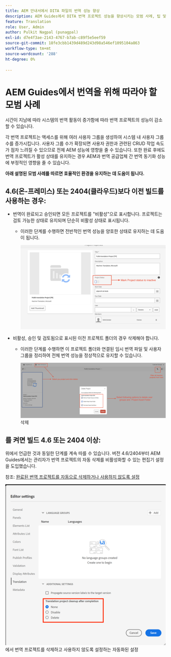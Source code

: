 ```yaml
---
title: AEM 안내서에서 DITA 파일의 번역 성능 향상
description: AEM Guides에서 DITA 번역 프로젝트 성능을 향상시키는 모범 사례, 팁 및 요령
feature: Translation
role: User, Admin
author: Pulkit Nagpal (punagpal)
exl-id: d7e4f3ae-2143-4767-b7ab-c89f5e5eef59
source-git-commit: 18fe3cbb1439d489d243d98a546ef1095104a863
workflow-type: tm+mt
source-wordcount: '288'
ht-degree: 0%

---
```


# AEM Guides에서 번역을 위해 따라야 할 모범 사례

시간이 지남에 따라 시스템의 번역 활동이 증가함에 따라 번역 프로젝트의 성능이 감소할 수 있습니다.

각 번역 프로젝트는 액세스를 위해 여러 사용자 그룹을 생성하여 시스템 내 사용자 그룹 수를 증가시킵니다. 사용자 그룹 수가 확장되면 사용자 권한과 관련된 CRUD 작업 속도가 점차 느려질 수 있으므로 전체 AEM 성능에 영향을 줄 수 있습니다. 또한 완료 후에도 번역 프로젝트가 활성 상태를 유지하는 경우 AEM과 번역 공급업체 간 번역 동기화 성능에 부정적인 영향을 줄 수 있습니다.

**아래 설명된 모범 사례를 따르면 효율적인 환경을 유지하는 데 도움이 됩니다.**

## 4.6(온-프레미스) 또는 2404(클라우드)보다 이전 빌드를 사용하는 경우:

- 번역이 완료되고 승인되면 모든 프로젝트를 &quot;비활성&quot;으로 표시합니다. 프로젝트는 검토 가능한 상태로 유지되며 단순히 비활성 상태로 표시됩니다.
   - 이러한 단계를 수행하면 전반적인 번역 성능을 양호한 상태로 유지하는 데 도움이 됩니다.

     ![비활성 번역 프로젝트 &#x200B;](../assets/translation/translation-project-image1.png)

- 비활성, 승인 및 검토됨으로 표시된 이전 프로젝트 폴더의 경우 삭제해야 합니다.
   - 이러한 단계를 수행하면 이 프로젝트 폴더와 연결된 임시 번역 파일 및 사용자 그룹을 정리하여 전체 번역 성능을 정상적으로 유지할 수 있습니다.

     ![번역 프로젝트 및 폴더 &#x200B;](../assets/translation/translation-project-image2.png) 삭제


## 를 켜면 빌드 4.6 또는 2404 이상:

위에서 언급한 것과 동일한 단계를 계속 따를 수 있습니다. 버전 4.6/2404부터 AEM Guides에서는 관리자가 번역 프로젝트의 자동 삭제를 비활성화할 수 있는 편집기 설정을 도입했습니다.

참조: [완료된 번역 프로젝트를 자동으로 삭제하거나 사용하지 않도록 설정](https://experienceleague.adobe.com/en/docs/experience-manager-guides/using/user-guide/author-content/create-preview-topics/author-content-aem-guides/work-with-web-editor/translate-documents-web-editor#automatically-delete-or-disable-a-completed-translation-project)

![AEM Guides &#x200B;](../assets/translation/translation-project-image3.png)에서 번역 프로젝트를 삭제하고 사용하지 않도록 설정하는 자동화된 설정

